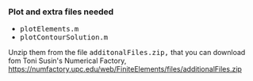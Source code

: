 ### Plot and extra files needed

* <tt>plotElements.m</tt>
* <tt>plotContourSolution.m</tt>

Unzip them from the file <tt>additonalFiles.zip,</tt> that you can
download fom Toni Susin's Numerical Factory,
https://numfactory.upc.edu/web/FiniteElements/files/additionalFiles.zip
